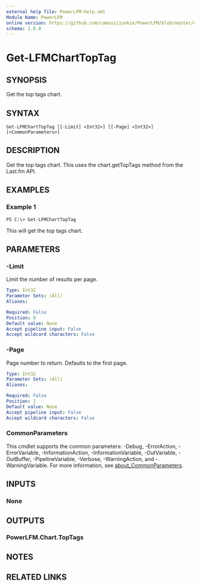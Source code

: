 ```yaml
---
external help file: PowerLFM-help.xml
Module Name: PowerLFM
online version: https://github.com/camusicjunkie/PowerLFM/blob/master/docs/Get-LFMChartTopTag.md
schema: 2.0.0
---
```


# Get-LFMChartTopTag

## SYNOPSIS
Get the top tags chart.

## SYNTAX

```
Get-LFMChartTopTag [[-Limit] <Int32>] [[-Page] <Int32>] [<CommonParameters>]
```

## DESCRIPTION
Get the top tags chart.
This uses the chart.getTopTags method from the Last.fm API.

## EXAMPLES

### Example 1
```
PS C:\> Get-LFMChartTopTag
```

This will get the top tags chart.

## PARAMETERS

### -Limit
Limit the number of results per page.

```yaml
Type: Int32
Parameter Sets: (All)
Aliases:

Required: False
Position: 0
Default value: None
Accept pipeline input: False
Accept wildcard characters: False
```

### -Page
Page number to return.
Defaults to the first page.

```yaml
Type: Int32
Parameter Sets: (All)
Aliases:

Required: False
Position: 1
Default value: None
Accept pipeline input: False
Accept wildcard characters: False
```

### CommonParameters
This cmdlet supports the common parameters: -Debug, -ErrorAction, -ErrorVariable, -InformationAction, -InformationVariable, -OutVariable, -OutBuffer, -PipelineVariable, -Verbose, -WarningAction, and -WarningVariable. For more information, see [about_CommonParameters](http://go.microsoft.com/fwlink/?LinkID=113216).

## INPUTS

### None
## OUTPUTS

### PowerLFM.Chart.TopTags
## NOTES

## RELATED LINKS
